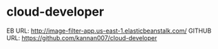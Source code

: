 # cloud-developer

EB URL: http://image-filter-app.us-east-1.elasticbeanstalk.com/
GITHUB URL: https://github.com/kannan007/cloud-developer
